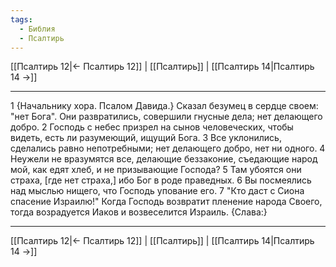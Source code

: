 ```yaml
---
tags:
  - Библия
  - Псалтирь
---
```

[[Псалтирь 12|← Псалтирь 12]] | [[Псалтирь]] | [[Псалтирь 14|Псалтирь 14 →]]

---
1 {Начальнику хора. Псалом Давида.} Сказал безумец в сердце своем: "нет Бога". Они развратились, совершили гнусные дела; нет делающего добро.
2 Господь с небес призрел на сынов человеческих, чтобы видеть, есть ли разумеющий, ищущий Бога.
3 Все уклонились, сделались равно непотребными; нет делающего добро, нет ни одного.
4 Неужели не вразумятся все, делающие беззаконие, съедающие народ мой, как едят хлеб, и не призывающие Господа?
5 Там убоятся они страха, [где нет страха,] ибо Бог в роде праведных.
6 Вы посмеялись над мыслью нищего, что Господь упование его.
7 "Кто даст с Сиона спасение Израилю!" Когда Господь возвратит пленение народа Своего, тогда возрадуется Иаков и возвеселится Израиль. {Слава:}

---
[[Псалтирь 12|← Псалтирь 12]] | [[Псалтирь]] | [[Псалтирь 14|Псалтирь 14 →]]